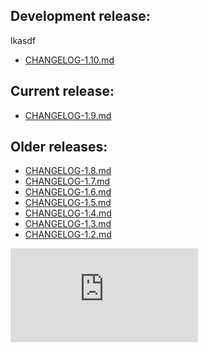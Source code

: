 ## Development release:
lkasdf

- [CHANGELOG-1.10.md](https://github.com/kubernetes/kubernetes/blob/master/CHANGELOG-1.10.md)

## Current release:

- [CHANGELOG-1.9.md](https://github.com/kubernetes/kubernetes/blob/master/CHANGELOG-1.9.md)

## Older releases:

- [CHANGELOG-1.8.md](https://github.com/kubernetes/kubernetes/blob/master/CHANGELOG-1.8.md)
- [CHANGELOG-1.7.md](https://github.com/kubernetes/kubernetes/blob/master/CHANGELOG-1.7.md)
- [CHANGELOG-1.6.md](https://github.com/kubernetes/kubernetes/blob/master/CHANGELOG-1.6.md)
- [CHANGELOG-1.5.md](https://github.com/kubernetes/kubernetes/blob/master/CHANGELOG-1.5.md)
- [CHANGELOG-1.4.md](https://github.com/kubernetes/kubernetes/blob/master/CHANGELOG-1.4.md)
- [CHANGELOG-1.3.md](https://github.com/kubernetes/kubernetes/blob/master/CHANGELOG-1.3.md)
- [CHANGELOG-1.2.md](https://github.com/kubernetes/kubernetes/blob/master/CHANGELOG-1.2.md)

[![Analytics](https://kubernetes-site.appspot.com/UA-36037335-10/GitHub/CHANGELOG.md?pixel)]()
